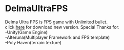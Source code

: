 # DelmaUltraFPS
Delma Ultra FPS is FPS game with Unlimited bullet.  
click [here](https://github.com/Lintang143/DelmaUltraFPS/releases/latest/download/Delma.Ultra.FPS.beta.exe) for download new version.
Special Thanks for:  
-Unity(Game Engine)  
-Alteruna(Multiplayer Framework and FPS template)  
-Poly Haven(terrain texture)
